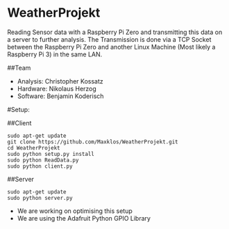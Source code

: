 # WeatherProjekt

Reading Sensor data with a Raspberry Pi Zero and transmitting this data on a server to further analysis.
The Transmission is done via a TCP Socket between the Raspberry Pi Zero and another Linux Machine (Most likely a Raspberry Pi 3) in the same LAN.

##Team

- Analysis: Christopher Kossatz
- Hardware: Nikolaus Herzog
- Software: Benjamin Koderisch

#Setup:

##Client

```
sudo apt-get update
git clone https://github.com/Maxklos/WeatherProjekt.git
cd WeatherProjekt
sudo python setup.py install
sudo python ReadData.py
sudo python client.py
```
##Server

```
sudo apt-get update
sudo python server.py

```



- We are working on optimising this setup
- We are using the Adafruit Python GPIO Library
